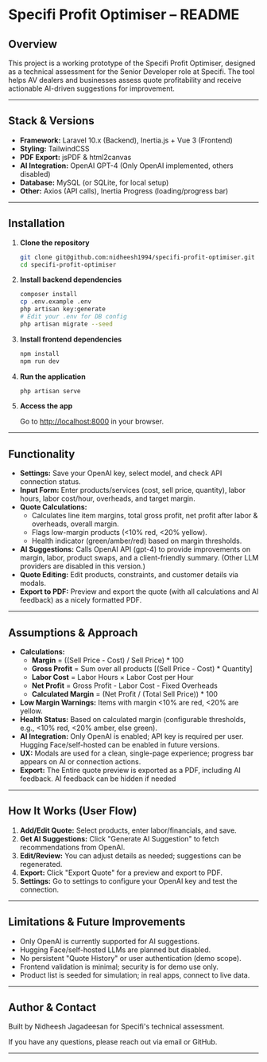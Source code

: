 
# Specifi Profit Optimiser – README

## Overview

This project is a working prototype of the Specifi Profit Optimiser, designed as a technical assessment for the Senior Developer role at Specifi. The tool helps AV dealers and businesses assess quote profitability and receive actionable AI-driven suggestions for improvement.

---

## Stack & Versions

- **Framework:** Laravel 10.x (Backend), Inertia.js + Vue 3 (Frontend)
- **Styling:** TailwindCSS
- **PDF Export:** jsPDF & html2canvas
- **AI Integration:** OpenAI GPT-4 (Only OpenAI implemented, others disabled)
- **Database:** MySQL (or SQLite, for local setup)
- **Other:** Axios (API calls), Inertia Progress (loading/progress bar)

---

## Installation

1. **Clone the repository**

    ```bash
    git clone git@github.com:nidheesh1994/specifi-profit-optimiser.git
    cd specifi-profit-optimiser
    ```

2. **Install backend dependencies**

    ```bash
    composer install
    cp .env.example .env
    php artisan key:generate
    # Edit your .env for DB config
    php artisan migrate --seed
    ```

3. **Install frontend dependencies**

    ```bash
    npm install
    npm run dev
    ```

4. **Run the application**

    ```bash
    php artisan serve
    ```

5. **Access the app**

    Go to [http://localhost:8000](http://localhost:8000) in your browser.

---

## Functionality

- **Settings:** Save your OpenAI key, select model, and check API connection status.
- **Input Form:** Enter products/services (cost, sell price, quantity), labor hours, labor cost/hour, overheads, and target margin.
- **Quote Calculations:**
    - Calculates line item margins, total gross profit, net profit after labor & overheads, overall margin.
    - Flags low-margin products (<10% red, <20% yellow).
    - Health indicator (green/amber/red) based on margin thresholds.
- **AI Suggestions:** Calls OpenAI API (gpt-4) to provide improvements on margin, labor, product swaps, and a client-friendly summary. (Other LLM providers are disabled in this version.)
- **Quote Editing:** Edit products, constraints, and customer details via modals.
- **Export to PDF:** Preview and export the quote (with all calculations and AI feedback) as a nicely formatted PDF.

---

## Assumptions & Approach

- **Calculations:**
    - **Margin** = ((Sell Price - Cost) / Sell Price) * 100
    - **Gross Profit** = Sum over all products [(Sell Price - Cost) * Quantity]
    - **Labor Cost** = Labor Hours × Labor Cost per Hour
    - **Net Profit** = Gross Profit - Labor Cost - Fixed Overheads
    - **Calculated Margin** = (Net Profit / (Total Sell Price)) * 100
- **Low Margin Warnings:** Items with margin <10% are red, <20% are yellow.
- **Health Status:** Based on calculated margin (configurable thresholds, e.g., <10% red, <20% amber, else green).
- **AI Integration:** Only OpenAI is enabled; API key is required per user. Hugging Face/self-hosted can be enabled in future versions.
- **UX:** Modals are used for a clean, single-page experience; progress bar appears on AI or connection actions.
- **Export:** The Entire quote preview is exported as a PDF, including AI feedback. AI feedback can be hidden if needed

---

## How It Works (User Flow)

1. **Add/Edit Quote:** Select products, enter labor/financials, and save.
2. **Get AI Suggestions:** Click "Generate AI Suggestion" to fetch recommendations from OpenAI.
3. **Edit/Review:** You can adjust details as needed; suggestions can be regenerated.
4. **Export:** Click "Export Quote" for a preview and export to PDF.
5. **Settings:** Go to settings to configure your OpenAI key and test the connection.

---

## Limitations & Future Improvements

- Only OpenAI is currently supported for AI suggestions.
- Hugging Face/self-hosted LLMs are planned but disabled.
- No persistent "Quote History" or user authentication (demo scope).
- Frontend validation is minimal; security is for demo use only.
- Product list is seeded for simulation; in real apps, connect to live data.

---

## Author & Contact

Built by Nidheesh Jagadeesan for Specifi's technical assessment.

If you have any questions, please reach out via email or GitHub.

---
